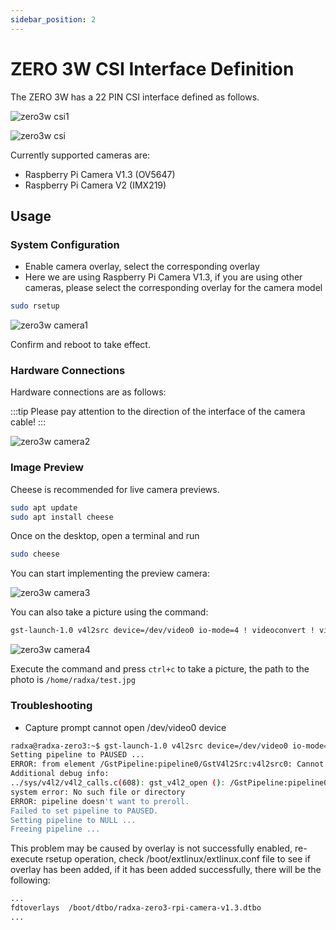 ```yaml
---
sidebar_position: 2
---
```


# ZERO 3W CSI Interface Definition

The ZERO 3W has a 22 PIN CSI interface defined as follows.

![zero3w csi1 ](/img/zero/zero3w/zero3w-csi1.webp)

![zero3w csi ](/img/zero/zero3w/zero3w-csi.webp)

Currently supported cameras are:

- Raspberry Pi Camera V1.3 (OV5647)
- Raspberry Pi Camera V2 (IMX219)

## Usage

### System Configuration

- Enable camera overlay, select the corresponding overlay
- Here we are using Raspberry Pi Camera V1.3, if you are using other cameras, please select the corresponding overlay for the camera model

```bash
sudo rsetup
```

![zero3w camera1 ](/img/zero/zero3w/zero3w-camera1.webp)

Confirm and reboot to take effect.

### Hardware Connections

Hardware connections are as follows:

:::tip
Please pay attention to the direction of the interface of the camera cable!
:::

![zero3w camera2 ](/img/zero/zero3w/zero3w-camera2.webp)

### Image Preview

Cheese is recommended for live camera previews.

```bash
sudo apt update
sudo apt install cheese
```

Once on the desktop, open a terminal and run

```bash
sudo cheese
```

You can start implementing the preview camera:

![zero3w camera3 ](/img/zero/zero3w/zero3w-camera3.webp)

You can also take a picture using the command:

```bash
gst-launch-1.0 v4l2src device=/dev/video0 io-mode=4 ! videoconvert ! video/x-raw,format=NV12,width=1920,height=1080 ! jpegenc ! multifilesink location=/home/radxa/test.jpg
```

![zero3w camera4 ](/img/zero/zero3w/zero3w-camera4.webp)

Execute the command and press `ctrl+c` to take a picture, the path to the photo is `/home/radxa/test.jpg`

### Troubleshooting

- Capture prompt cannot open /dev/video0 device

```bash
radxa@radxa-zero3:~$ gst-launch-1.0 v4l2src device=/dev/video0 io-mode=4 ! videoconvert ! video/x-raw,format=NV12,width=1920,height=1080 ! jpegenc ! multifilesink location=/home/radxa/test.jpg
Setting pipeline to PAUSED ...
ERROR: from element /GstPipeline:pipeline0/GstV4l2Src:v4l2src0: Cannot identify device '/dev/video0'.
Additional debug info:
../sys/v4l2/v4l2_calls.c(608): gst_v4l2_open (): /GstPipeline:pipeline0/GstV4l2Src:v4l2src0:
system error: No such file or directory
ERROR: pipeline doesn't want to preroll.
Failed to set pipeline to PAUSED.
Setting pipeline to NULL ...
Freeing pipeline ...
```

This problem may be caused by overlay is not successfully enabled, re-execute rsetup operation, check /boot/extlinux/extlinux.conf file to see if overlay has been added, if it has been added successfully, there will be the following:

```bash
...
fdtoverlays  /boot/dtbo/radxa-zero3-rpi-camera-v1.3.dtbo
...
```

